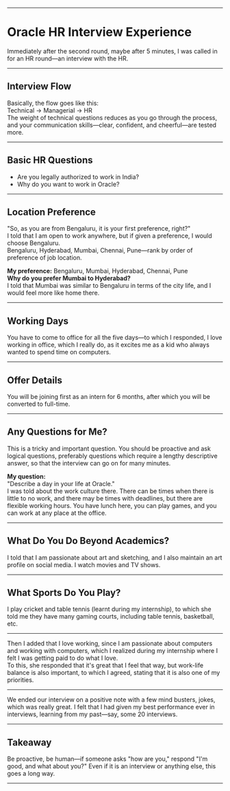 ***

# Oracle HR Interview Experience

Immediately after the second round, maybe after 5 minutes, I was called in for an HR round—an interview with the HR.

***

## Interview Flow

Basically, the flow goes like this:  
Technical → Managerial → HR  
The weight of technical questions reduces as you go through the process, and your communication skills—clear, confident, and cheerful—are tested more.

***

## Basic HR Questions

- Are you legally authorized to work in India?  
- Why do you want to work in Oracle?

***

## Location Preference

"So, as you are from Bengaluru, it is your first preference, right?"  
I told that I am open to work anywhere, but if given a preference, I would choose Bengaluru.  
Bengaluru, Hyderabad, Mumbai, Chennai, Pune—rank by order of preference of job location.

**My preference:** Bengaluru, Mumbai, Hyderabad, Chennai, Pune  
**Why do you prefer Mumbai to Hyderabad?**  
I told that Mumbai was similar to Bengaluru in terms of the city life, and I would feel more like home there.

***

## Working Days

You have to come to office for all the five days—to which I responded, I love working in office, which I really do, as it excites me as a kid who always wanted to spend time on computers.

***

## Offer Details

You will be joining first as an intern for 6 months, after which you will be converted to full-time.

***

## Any Questions for Me?

This is a tricky and important question. You should be proactive and ask logical questions, preferably questions which require a lengthy descriptive answer, so that the interview can go on for many minutes.

**My question:**  
"Describe a day in your life at Oracle."  
I was told about the work culture there. There can be times when there is little to no work, and there may be times with deadlines, but there are flexible working hours. You have lunch here, you can play games, and you can work at any place at the office.

***

## What Do You Do Beyond Academics?

I told that I am passionate about art and sketching, and I also maintain an art profile on social media. I watch movies and TV shows.

***

## What Sports Do You Play?

I play cricket and table tennis (learnt during my internship), to which she told me they have many gaming courts, including table tennis, basketball, etc.

***

Then I added that I love working, since I am passionate about computers and working with computers, which I realized during my internship where I felt I was getting paid to do what I love.  
To this, she responded that it's great that I feel that way, but work-life balance is also important, to which I agreed, stating that it is also one of my priorities.

***

We ended our interview on a positive note with a few mind busters, jokes, which was really great. I felt that I had given my best performance ever in interviews, learning from my past—say, some 20 interviews.

***

## Takeaway

Be proactive, be human—if someone asks "how are you," respond "I'm good, and what about you?" Even if it is an interview or anything else, this goes a long way.

---